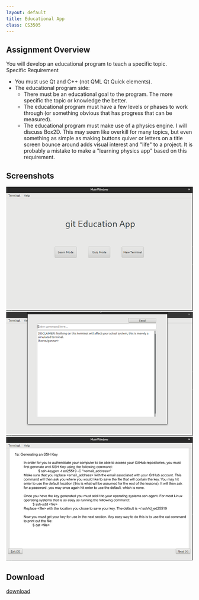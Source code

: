 ```yaml
---
layout: default
title: Educational App
class: CS3505
---
```

## Assignment Overview
You will develop an educational program to teach a specific topic.  
Specific Requirement
- You must use Qt and C++ (not QML Qt Quick elements).
- The educational program side:
    - There must be an educational goal to the program. The more specific the topic or knowledge the better.
    - The educational program must have a few levels or phases to work through (or something obvious that has progress that can be measured).
    - The educational program must make use of a physics engine. I will discuss Box2D. This may seem like overkill for many topics, but even something as simple as making buttons quiver or letters on a title screen bounce around adds visual interest and "life" to a project. It is probably a mistake to make a "learning physics app" based on this requirement.

## Screenshots
![image](/cs3505/images/edu1.png)
![image](/cs3505/images/edu2.png)
![image](/cs3505/images/edu3.png)
## Download
[download](/cs3505/files/eduapp)